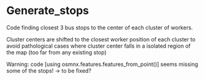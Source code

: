# Generate_stops
Code finding closest 3 bus stops to the center of each cluster of workers.

Cluster centers are shifted to the closest worker position of each cluster to avoid pathological cases where cluster center falls in a isolated region of the map (too far from any existing stop) 

Warning: code [using osmnx.features.features_from_point()] seems missing some of the stops! -> to be fixed?

